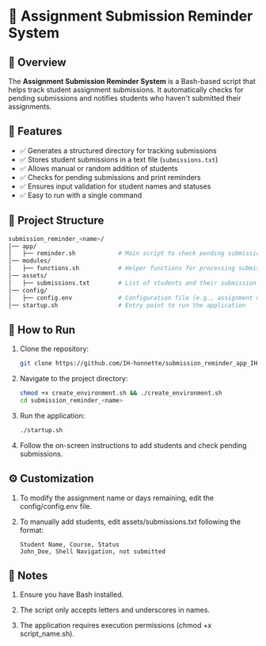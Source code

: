 # 📌 Assignment Submission Reminder System  

## 📝 Overview  

The **Assignment Submission Reminder System** is a Bash-based script that helps track student assignment submissions. It automatically checks for pending submissions and notifies students who haven't submitted their assignments.  

## 🔧 Features  

- ✅ Generates a structured directory for tracking submissions  
- ✅ Stores student submissions in a text file (`submissions.txt`)  
- ✅ Allows manual or random addition of students  
- ✅ Checks for pending submissions and print reminders  
- ✅ Ensures input validation for student names and statuses  
- ✅ Easy to run with a single command  

## 📂 Project Structure  

```bash
submission_reminder_<name>/
│── app/
│   ├── reminder.sh            # Main script to check pending submissions
│── modules/
│   ├── functions.sh           # Helper functions for processing submissions
│── assets/
│   ├── submissions.txt        # List of students and their submission status
│── config/
│   ├── config.env             # Configuration file (e.g., assignment name, deadlines)
│── startup.sh                 # Entry point to run the application

```
## 🚀 How to Run

1. Clone the repository:
   ```bash
   git clone https://github.com/IH-honnette/submission_reminder_app_IH-honnette.git
    ```
2. Navigate to the project directory:
    ```bash
    chmod +x create_environment.sh && ./create_environment.sh
    cd submission_reminder_<name>
    ```
3. Run the application:
    ```bash
    ./startup.sh
    ```
4. Follow the on-screen instructions to add students and check pending submissions.

## ⚙️ Customization 

1. To modify the assignment name or days remaining, edit the config/config.env file.

2. To manually add students, edit assets/submissions.txt following the format:

    ```plaintext
    Student Name, Course, Status
    John_Doe, Shell Navigation, not submitted
    ```
## 📌 Notes
1. Ensure you have Bash installed.

2. The script only accepts letters and underscores in names.

3. The application requires execution permissions (chmod +x script_name.sh).

